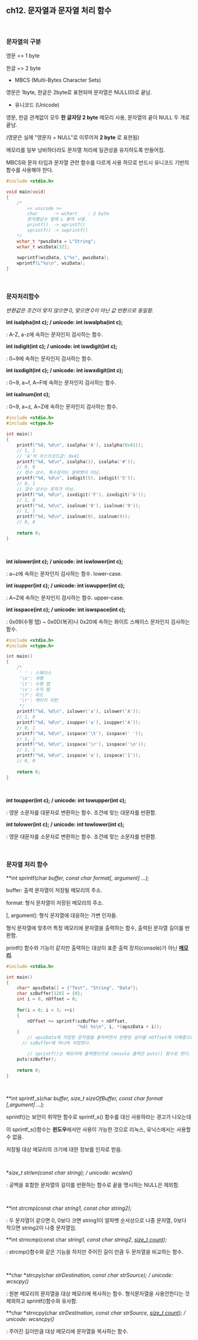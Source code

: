 ## ch12. 문자열과 문자열 처리 함수

<br/>

### **문자열의 구분**

영문  => 1 byte

한글  => 2 byte



- MBCS (Multi-Bytes Character Sets)

영문은 1byte, 한글은 2byte로 표현되며 문자열은 NULL(0)로 끝남.

- 유니코드 (Unicode)

영문, 한글 관계없이 모두 **한 글자당 2 byte** 메모리 사용, 문자열의 끝이 NULL 두 개로 끝남.

(영문은 실제 "영문자 + NULL"로 이루어져 **2 byte** 로 표현됨)

메모리를 일부 낭비하더라도 문자열 처리에 일관성을 유지하도록 만들어짐.

MBCS와 문자 타입과 문자열 관련 함수를 다르게 사용 하므로 반드시 유니코드 기반의 함수를 사용해야 한다.

```c
#include <stdio.h>

void main(void)
{
	/* 
		<< unicode >>
		char      -> wchart    : 2 byte
		문자열상수 앞에 L 붙여 사용.
		printf()  -> wprintf()
		sprintf() -> swprintf()
	*/
	wchar_t *pwszData = L"String";
	wchar_t wszData[32];
	
	swprintf(wszData, L"%s", pwszData);
	wprintf(L"%s\n", wszData);
}
```

<br/>

### 문자처리함수

*반환값은 조건이 맞지 않으면 0, 맞으면 0이 아닌 값 반환으로 동일함.*

**int isalpha(int c);  /  unicode: int iswalpha(int c);**

: A-Z, a-z에 속하는 문자인지 검사하는 함수.

**int isdigit(int c);   /  unicode: int iswdigit(int c);**

: 0~9에 속하는 문자인지 검사하는 함수.

**int isxdigit(int c);  /  unicode: int iswxdigit(int c);**

: 0~9, a~f, A~F에 속하는 문자인지 검사하는 함수.

**int isalnum(int c);**

: 0~9, a~z, A~Z에 속하는 문자인지 검사하는 함수.

```c
#include <stdio.h>
#include <ctype.h>

int main()
{
    printf("%d, %d\n", isalpha('A'), isalpha(0x41));
    // 1, 1
    // 'A'의 아스키코드값: 0x41
    printf("%d, %d\n", isalpha(1), isalpha('#'));
    // 0, 0
    // 정수 상수, 특수문자는 알파벳이 아님.
    printf("%d, %d\n", isdigit(5), isdigit('5'));
    // 0, 1
    // 정수 상수는 문자가 아님.
    printf("%d, %d\n", isxdigit('F'), isxdigit('G'));
    // 1, 0
    printf("%d, %d\n", isalnum('0'), isalnum('9'));
    // 1, 1
    printf("%d, %d\n", isalnum(0), isalnum(9));
    // 0, 0
    
    return 0;
}
```

<br/>

**int islower(int c);  /  unicode: int iswlower(int c);**

: a~z에 속하는 문자인지 검사하는 함수. lower-case.

**int isupper(int c);  /  unicode: int iswupper(int c);**

: A~Z에 속하는 문자인지 검사하는 함수. upper-case.

**int isspace(int c);  /  unicode: int iswspace(int c);**

: 0x09(수평 탭) ~ 0x0D(복귀)나 0x20에 속하는 화이트 스페이스 문자인지 검사하는 함수.

```c
#include <stdio.h>
#include <ctype.h>

int main()
{
    /*
     ' ' : 스페이스
     '\n': 개행
     '\t': 수평 탭
     '\v': 수직 탭
     '\f': 피드
     '\r': 캐리지 리턴
     */
    printf("%d, %d\n", islower('a'), islower('A'));
    // 1, 0
    printf("%d, %d\n", isupper('a'), isupper('A'));
    // 0, 1
    printf("%d, %d\n", isspace('\t'), isspace(' '));
    // 1, 1
    printf("%d, %d\n", isspace('\r'), isspace('\n'));
    // 1, 1
    printf("%d, %d\n", isspace('a'), isspace('1'));
    // 0, 0
    
    return 0;
}
```

<br/>

**int toupper(int c);  /  unicode: int towupper(int c);**

: 영문 소문자를 대문자로 변환하는 함수. 조건에 맞는 대문자를 반환함.

**int tolower(int c);  /  unicode: int towlower(int c);**

: 영문 대문자를 소문자로 변환하는 함수. 조건에 맞는 소문자를 반환함.

<br/>

### 문자열 처리 함수

**int sprintf(char *buffer, const char *format[, argument] ...);**

buffer: 출력 문자열이 저장될 메모리의 주소.

format: 형식 문자열이 저장된 메모리의 주소.

[, argument]: 형식 문자열에 대응하는 가변 인자들.

형식 문자열에 맞추어 특정 메모리에 문자열을 출력하는 함수, 출력된 문자열 길이를 반환함.

printf() 함수와 기능이 같지만 출력하는 대상이 표준 출력 장치(console)가 아닌 <u>**메모리**</u>.

```c
#include <stdio.h>

int main()
{
    char* apszData[] = {"Test", "String", "Data"};
    char szBuffer[128] = {0};
    int i = 0, nOffset = 0;
    
    for(i = 0; i < 3; ++i)
    {
        nOffset += sprintf(szBuffer + nOffset,
                           "%d) %s\n", i, *(apszData + i));
    }
		// apszData에 저장된 문자열을 출력하면서 반환된 길이를 nOffset에 더해줌으로써
	  // szBuffer에 하나씩 저장한다.

		// sprintf()는 메모리에 출력했으므로 console 출력은 puts() 함수로 한다.
    puts(szBuffer);
    
    return 0;
}
```

<br/>

**int sprintf_s(char *buffer, size_t sizeOfBuffer, const char *format [,argument] ...);**

sprintf()는 보안이 취약한 함수로 sprintf_s() 함수를 대신 사용하라는 경고가 나오는데

이 sprintf_s()함수는 **윈도우**에서만 사용이 가능한 것으로 리눅스, 유닉스에서는 사용할 수 없음.

저장될 대상 메모리의 크기에 대한 정보를 인자로 받음.

<br/>

**size_t strlen(const char *string);  /  unicode: wcslen()**

: 공백을 포함한 문자열의 길이를 반환하는 함수로 끝을 명시하는 NULL은 제외함.

<br/>

**int strcmp(const char *string1, const char *string2);**

: 두 문자열이 같으면 0, 0보다 크면 string1이 알파벳 순서상으로 나중 문자열, 0보다 작으면 string2이 나중 문자열임.

**int strncmp(const char *string1, const char *string2, <u>size_t count</u>);**

: strcmp()함수와 같은 기능을 하지만 주어진 길이 만큼 두 문자열을 비교하는 함수.

<br/>

**char *strcpy(char *strDestination, const char *strSource); / unicode: wcscpy()**

: 원본 메모리의 문자열을 대상 메모리에 복사하는 함수. 형식문자열을 사용안한다는 것 제외하고 sprintf()함수와 유사함.

**char *strncpy(char *strDestination, const char *strSource, <u>size_t count</u>); / unicode: wcsncpy()**

: 주어진 길이만큼 대상 메모리에 문자열을 복사하는 함수.

<br/>

